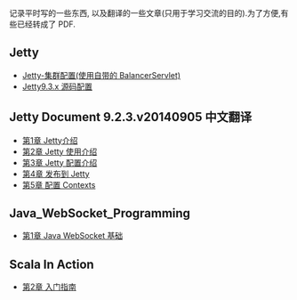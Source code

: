 记录平时写的一些东西, 以及翻译的一些文章(只用于学习交流的目的).为了方便,有些已经转成了 PDF.

Jetty
-----
- [Jetty-集群配置(使用自带的 BalancerServlet)](http://ykgarfield.github.io/Jetty-Source-Read/Jetty-%E9%9B%86%E7%BE%A4%E9%85%8D%E7%BD%AE-%E4%BD%BF%E7%94%A8%E8%87%AA%E5%B8%A6%E7%9A%84%20BalancerServlet.pdf)
- [Jetty9.3.x 源码配置](http://ykgarfield.github.io/Jetty-Source-Read/Jetty9-3-x-%E6%BA%90%E7%A0%81%E9%85%8D%E7%BD%AE.pdf)


Jetty Document 9.2.3.v20140905 中文翻译
-----
- [第1章 Jetty介绍 ](http://ykgarfield.github.io/jetty-9.2.3.v20140905-zh/introduction.html)
- [第2章 Jetty 使用介绍 ](http://ykgarfield.github.io/jetty-9.2.3.v20140905-zh/quick-start-getting-started.html)
- [第3章 Jetty 配置介绍 ](http://ykgarfield.github.io/jetty-9.2.3.v20140905-zh/quick-start-configure.html)
- [第4章 发布到 Jetty ](http://ykgarfield.github.io/jetty-9.2.3.v20140905-zh/configuring-deployment.html)
- [第5章 配置 Contexts ](http://ykgarfield.github.io/jetty-9.2.3.v20140905-zh/configuring-contexts.html)


Java_WebSocket_Programming
--------------------------
- [第1章 Java WebSocket 基础](http://ykgarfield.github.io/WebSocket/Java_WebSocket_Programming/%E7%AC%AC1%E7%AB%A0-Java%20WebSocket%20%E5%9F%BA%E7%A1%80.pdf)  


Scala In Action
---------------
- [第2章 入门指南](http://ykgarfield.github.io/scala/scala_in_action/%E7%AC%AC2%E7%AB%A0%20%E5%85%A5%E9%97%A8%E6%8C%87%E5%8D%97.pdf)

